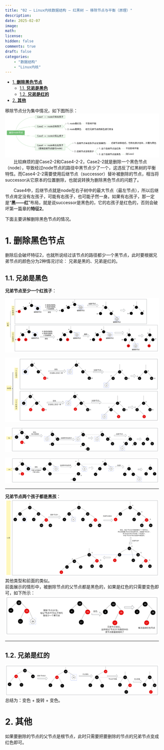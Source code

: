 ```yaml
---
title: "02 — Linux内核数据结构 — 红黑树 — 移除节点与平衡（原理）"
description: 
date: 2025-02-07
image: 
math: 
license: 
hidden: false
comments: true
draft: false
categories:
    - "数据结构"
    - "Linux内核"
---
```


- [1. **删除黑色节点**](#1-删除黑色节点)
  - [1.1. **兄弟是黑色**](#11-兄弟是黑色)
  - [1.2. **兄弟是红的**](#12-兄弟是红的)
- [2. **其他**](#2-其他)


移除节点分为集中情况，如下图所示：   
![](移除节点与平衡.svg)
&emsp;&emsp;比较麻烦的是Case2-2和Case4-2-2，Case2-2就是删除一个黑色节点（node），导致经过node节点的路径中黑节点少了一个，这违反了红黑树的平衡特性。而Case4-2-2需要使用后继节点（successor）替补被删除的节点，相当将successor从它原本的位置删除，也就说转换为删除黑色节点的问题了。    

&emsp;&emsp;Case4中，后继节点就是node在右子树中的最大节点（最左节点），所以后继节点肯定没有左孩子，可能有右孩子，也可能孑然一身。如果有右孩子，那一定是“**黑——红**”布局，就是说successor是黑色的，它的右孩子是红色的，否则会破坏第一篇章的**特征2**。    

下面主要讲解删除黑色节点的情况。

# 1. **删除黑色节点**
删除后会破坏特征2，也就所说经过该节点的路径都少一个黑节点，此时要根据兄弟节点的颜色分为2种情况讨论： 兄弟是黑的、兄弟是红的。    

## 1.1. **兄弟是黑色**
**兄弟节点至少一个红孩子**：  

![](LL.svg)

![](RR.svg)

![](RL.svg)

![](LR.svg)

---
**兄弟节点两个孩子都是黑孩**： 
![](黑RR.svg)   
其他类型和前面的类似。    
前面展示的情形中，被删除节点的父节点都是黑色的，如果是红色的只需要变色即可，如下所示：     
![](删除节点的父节点是红色.svg)      
 
---

## 1.2. **兄弟是红的**   
![](兄弟是红色.svg)   
总结为：变色 + 旋转 + 变色。

# 2. **其他**
如果要删除的节点的父节点是根节点，此时只需要把要删除的节点的兄弟节点变成红色即可。  